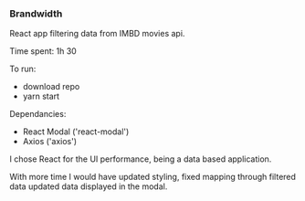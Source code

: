 ### Brandwidth

React app filtering data from IMBD movies api.

Time spent: 1h 30

To run:

- download repo
- yarn start

Dependancies:

- React Modal ('react-modal')
- Axios ('axios')

I chose React for the UI performance, being a data based application.

With more time I would have updated styling, fixed mapping through filtered data updated data displayed in the modal.
